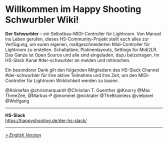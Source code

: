 # Willkommen im Happy Shooting Schwurbler Wiki!


**Der Schwurbler** – ein Selbstbau-MIDI-Controller für Lightroom. Von Manuel ins Leben gerufen, dieses HS-Community-Projekt stellt euch alles zur Verfügung, um euren eigenen, maßgeschneiderten Midi-Controller für Lightroom zu erstellen. Schaltpläne, Platinenlayouts, Settings für Midi2LR. Das Ganze ist Open Source und alle sind eingeladen, dazu beizutragen. Im HS-Slack Kanal #der-schwurbler an melden und mitmachen.

Ein besonderer Dank gilt den folgenden Mitgliedern des HS-Slack Channel #der-schwurbler für ihre aktive Teilnahme und ihre Zeit, um den MIDI-Controller für Lightroom Wirklichkeit werden zu lassen.

@Animefan
@chrismarquardt
@Christian T. Guenther
@iKnorry
@Mac ThreeZee,
@Markus-P
@mommel
@nicktaler
@TheBrainless
@vielpixel
@Wolfgang



***


**HS-Slack**   
https://happyshooting.de/der-hs-slack/


***
_[ > English Version](home.en.md)_
